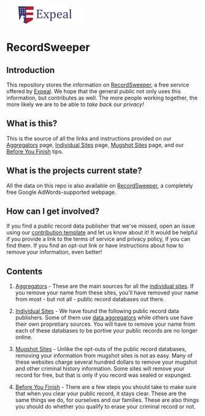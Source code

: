 ![Expeal Shield](_assets/expeal-logo.png)

# RecordSweeper

## Introduction

This repository stores the information on [RecordSweeper](http://www.recordsweeper.com/), a free service offered by [Expeal](https://www.expeal.com). We hope that the general public not only uses this information, but contributes as well. The more people working together, the more likely we are to be able to *take back our privacy!*

## What is this?

This is the source of all the links and instructions provided on our [Aggregators](https://www.expeal.com/recordsweeper/aggregators/) page, [Individual Sites](https://www.expeal.com/recordsweeper/individual-sites/) page, [Mugshot Sites](https://www.expeal.com/recordsweeper/mugshot-sites/) page, and our [Before You Finish](https://www.expeal.com/recordsweeper/before-you-finish/) tips.

## What is the projects current state?

All the data on this repo is also available on [RecordSweeper](http://www.recordsweeper.com/), a completely free Google AdWords-supported webpage.

## How can I get involved?

If you find a public record data publisher that we've missed, open an issue using our [contribution template](contribution-template.md) and let us know about it! It would be helpful if you provide a link to the terms of service and privacy policy, if you can find them. If you find an opt-out link or have instructions about how to remove your information, even better!

## Contents

1. [Aggregators](aggregators.md) - These are the main sources for all the [individual sites](individual-sites.md). If you remove your name from these sites, you'll have removed your name from most - but not all - public record databases out there.

2. [Individual Sites](individual-sites.md) - We have found the following public record data publishers. Some of them use [data aggregators](aggregators.md) while others use have their own propretiary sources. You will have to remove your name from each of these databases to be portive your public records are no longer online.

3. [Mugshot Sites](mugshot-sites.md) - Unlike the opt-outs of the public record databases, removing your information from mugshot sites is not as easy. Many of these websites charge several hundred dollars to remove your mugshot and other criminal history information. Some sites will remove your record for free, but that is only if you record was sealed or expunged.

4. [Before You Finish](before-you-finish.md) - There are a few steps you should take to make sure that when you clear your public record, it stays clear. These are the same things we do, for ourselves and our families. These are also things you should do whether you qualify to erase your criminal record or not.